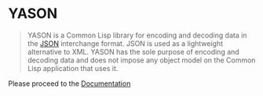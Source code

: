 YASON
=====

> YASON is a Common Lisp library for encoding and decoding data in the
> [JSON](https://raw.github.com/hanshuebner/clixdoc/master/clixdoc.xsl)
> interchange format.  JSON is used as a lightweight alternative to
> XML.  YASON has the sole purpose of encoding and decoding data and
> does not impose any object model on the Common Lisp application that
> uses it.

Please proceed to the [Documentation](http://common-lisp.net/project/yason/)
